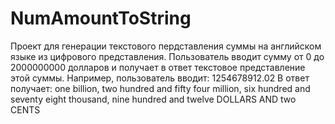 # NumAmountToString
Проект для генерации текстового пердставления суммы на английском языке из цифрового представления. 
Пользователь вводит сумму от 0 до 2000000000 долларов и получает в ответ текстовое представление этой суммы.
Например, пользователь вводит: 
1254678912.02
В ответ получает:
one billion, two hundred and fifty four million, six hundred and seventy eight thousand, nine hundred and twelve DOLLARS AND two CENTS
